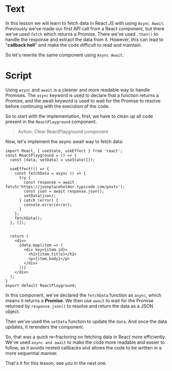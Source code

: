 # Text
In this lesson we will learn to fetch data in React JS with using `Async Await`. Previously we've made our first API call from a React component, but there we've used `fetch` which returns a Promise. There we've used `.then()` to handle the response and extract the data from it. However, this can lead to "**callback hell**" and make the code difficult to read and maintain.

So let's rewrite the same component using `Async Await`.

# Script
Using `async` and `await` is a cleaner and more readable way to handle Promises. The `async` keyword is used to declare that a function returns a Promise, and the await keyword is used to wait for the Promise to resolve before continuing with the execution of the code.

So to start with the implementation, first, we have to clean up all code present in the `ReactPlayground` component.
> Action: Clear ReactPlayground component

Now, let's implement the async await way to fetch data:
```tsx
import React, { useState, useEffect } from 'react';
const ReactPlayground = () => {
  const [data, setData] = useState([]);

  useEffect(() => {
    const fetchData = async () => {
      try {
        const response = await fetch('https://jsonplaceholder.typicode.com/posts');
        const json = await response.json();
        setData(json);
      } catch (error) {
        console.error(error);
      }
    };
    fetchData();
  }, []);


  return (
    <div>
      {data.map(item => (
        <div key={item.id}>
          <h2>{item.title}</h2>
          <p>{item.body}</p>
        </div>
      ))}
    </div>
  );
}
export default ReactPlayground;
```

In this component, we've declared the `fetchData` function as `async`, which means it returns a **Promise**. We then use `await` to wait for the Promise returned by `response.json()` to resolve and return the data as a JSON object. 

Then we've used the `setData` function to update the `data`. And once the data updates, it rerenders the component.

So, that was a quick re-fractoring on fetching data in React more efficiently. We've used `async and await` to make the code more readable and easier to follow, as it avoids nested callbacks and allows the code to be written in a more sequential manner.

That's it for this lesson, see you in the next one.
